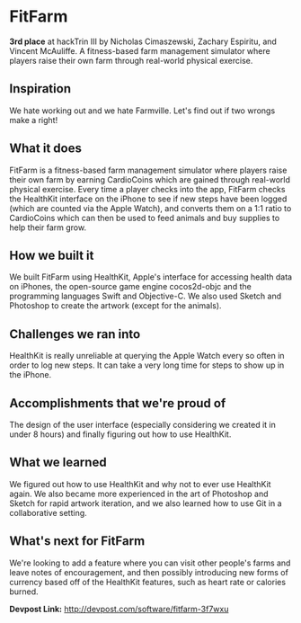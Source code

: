 # FitFarm
**3rd place** at hackTrin III by Nicholas Cimaszewski, Zachary Espiritu, and Vincent McAuliffe. A fitness-based farm management simulator where players raise their own farm through real-world physical exercise.

## Inspiration
We hate working out and we hate Farmville. Let's find out if two wrongs make a right!

## What it does
FitFarm is a fitness-based farm management simulator where players raise their own farm by earning CardioCoins which are gained through real-world physical exercise. Every time a player checks into the app, FitFarm checks the HealthKit interface on the iPhone to see if new steps have been logged (which are counted via the Apple Watch), and converts them on a 1:1 ratio to CardioCoins which can then be used to feed animals and buy supplies to help their farm grow.

## How we built it
We built FitFarm using HealthKit, Apple's interface for accessing health data on iPhones, the open-source game engine cocos2d-objc and the programming languages Swift and Objective-C. We also used Sketch and Photoshop to create the artwork (except for the animals).

## Challenges we ran into
HealthKit is really unreliable at querying the Apple Watch every so often in order to log new steps. It can take a very long time for steps to show up in the iPhone.

## Accomplishments that we're proud of
The design of the user interface (especially considering we created it in under 8 hours) and finally figuring out how to use HealthKit.

## What we learned
We figured out how to use HealthKit and why not to ever use HealthKit again. We also became more experienced in the art of Photoshop and Sketch for rapid artwork iteration, and we also learned how to use Git in a collaborative setting.

## What's next for FitFarm
We're looking to add a feature where you can visit other people's farms and leave notes of encouragement, and then possibly introducing new forms of currency based off of the HealthKit features, such as heart rate or calories burned.

**Devpost Link:** http://devpost.com/software/fitfarm-3f7wxu
